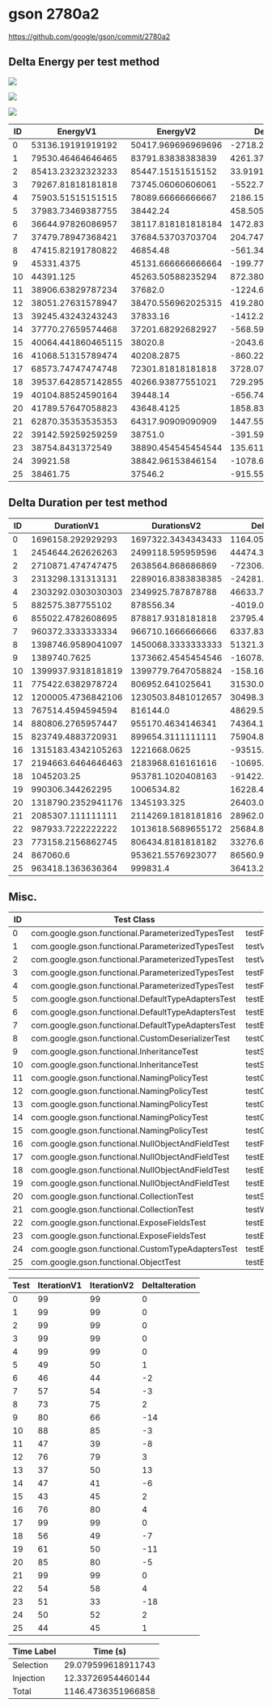 # gson 2780a2


https://github.com/google/gson/commit/2780a2



## Delta Energy per test method

![](./gson_delta_energy_0_v.png)

![](./gson_delta_energy_1_v.png)

![](./gson_delta_energy_2_v.png)


| ID | EnergyV1 | EnergyV2 | DeltaEnergy | σV1 | σV2 |
| --- | --- | --- | --- | --- | --- |
| 0 | 53136.19191919192 | 50417.969696969696 | -2718.2222222222263 | 19629.53041302553 | 17142.27393980637 |
| 1 | 79530.46464646465 | 83791.83838383839 | 4261.373737373739 | 23979.04439815628 | 20057.14947102836 |
| 2 | 85413.23232323233 | 85447.15151515152 | 33.91919191919442 | 56356.68818990258 | 27833.053596621357 |
| 3 | 79267.81818181818 | 73745.06060606061 | -5522.757575757569 | 25367.7952659235 | 21803.441370395787 |
| 4 | 75903.51515151515 | 78089.66666666667 | 2186.1515151515196 | 22140.665685503795 | 20546.73294583532 |
| 5 | 37983.73469387755 | 38442.24 | 458.5053061224462 | 3817.1551313720015 | 2886.3657672581967 |
| 6 | 36644.97826086957 | 38117.818181818184 | 1472.839920948616 | 3752.0182886891484 | 3443.344200791429 |
| 7 | 37479.78947368421 | 37684.53703703704 | 204.7475633528229 | 5356.900120689865 | 4912.233227938723 |
| 8 | 47415.82191780822 | 46854.48 | -561.3419178082186 | 18449.15677127349 | 19002.410134408387 |
| 9 | 45331.4375 | 45131.666666666664 | -199.77083333333576 | 13456.906012196629 | 11180.839834468623 |
| 10 | 44391.125 | 45263.50588235294 | 872.3808823529398 | 13537.728486959979 | 14419.2704397508 |
| 11 | 38906.63829787234 | 37682.0 | -1224.6382978723414 | 4632.82143905772 | 4907.665861193915 |
| 12 | 38051.27631578947 | 38470.556962025315 | 419.28064623584214 | 5091.369585150635 | 5993.89721858896 |
| 13 | 39245.43243243243 | 37833.16 | -1412.27243243243 | 5358.654977170441 | 5266.5894404633445 |
| 14 | 37770.27659574468 | 37201.68292682927 | -568.5936689154114 | 5436.084583994794 | 4949.399206895793 |
| 15 | 40064.441860465115 | 38020.8 | -2043.6418604651117 | 4813.244142660161 | 4670.4305564072165 |
| 16 | 41068.51315789474 | 40208.2875 | -860.2256578947417 | 9056.389973664453 | 6510.413829384715 |
| 17 | 68573.74747474748 | 72301.81818181818 | 3728.0707070706994 | 31822.390216921944 | 28190.915424870367 |
| 18 | 39537.642857142855 | 40266.93877551021 | 729.295918367352 | 6086.066555867506 | 4736.850380459974 |
| 19 | 40104.88524590164 | 39448.14 | -656.7452459016422 | 5659.538792824661 | 6902.3530770600255 |
| 20 | 41789.57647058823 | 43648.4125 | 1858.8360294117665 | 10148.897722095931 | 10190.978773765735 |
| 21 | 62870.35353535353 | 64317.90909090909 | 1447.5555555555547 | 23787.46552084345 | 28209.594805898007 |
| 22 | 39142.59259259259 | 38751.0 | -391.59259259259125 | 4521.588120374909 | 5013.616211602298 |
| 23 | 38754.8431372549 | 38890.454545454544 | 135.61140819964203 | 4990.608652308066 | 4576.637366152929 |
| 24 | 39921.58 | 38842.96153846154 | -1078.6184615384627 | 6147.313833179498 | 5350.664318789477 |
| 25 | 38461.75 | 37546.2 | -915.5500000000029 | 5048.629774165552 | 5402.954597460747 |

## Delta Duration per test method


| ID | DurationV1 | DurationsV2 | DeltaDuration |
| --- | --- | --- | --- |
| 0 | 1696158.292929293 | 1697322.3434343433 | 1164.050505050458 |
| 1 | 2454644.262626263 | 2499118.595959596 | 44474.33333333302 |
| 2 | 2710871.474747475 | 2638564.868686869 | -72306.60606060596 |
| 3 | 2313298.131313131 | 2289016.8383838385 | -24281.292929292656 |
| 4 | 2303292.0303030303 | 2349925.787878788 | 46633.7575757578 |
| 5 | 882575.387755102 | 878556.34 | -4019.047755102045 |
| 6 | 855022.4782608695 | 878817.9318181818 | 23795.453557312256 |
| 7 | 960372.3333333334 | 966710.1666666666 | 6337.833333333256 |
| 8 | 1398746.9589041097 | 1450068.3333333333 | 51321.37442922359 |
| 9 | 1389740.7625 | 1373662.4545454546 | -16078.307954545366 |
| 10 | 1399937.9318181819 | 1399779.7647058824 | -158.16711229947396 |
| 11 | 775422.6382978724 | 806952.641025641 | 31530.002727768617 |
| 12 | 1200005.4736842106 | 1230503.8481012657 | 30498.374417055165 |
| 13 | 767514.4594594594 | 816144.0 | 48629.54054054059 |
| 14 | 880806.2765957447 | 955170.4634146341 | 74364.18681888946 |
| 15 | 823749.4883720931 | 899654.3111111111 | 75904.82273901801 |
| 16 | 1315183.4342105263 | 1221668.0625 | -93515.37171052629 |
| 17 | 2194663.6464646463 | 2183968.616161616 | -10695.030303030275 |
| 18 | 1045203.25 | 953781.1020408163 | -91422.14795918367 |
| 19 | 990306.344262295 | 1006534.82 | 16228.475737704895 |
| 20 | 1318790.2352941176 | 1345193.325 | 26403.08970588236 |
| 21 | 2085307.111111111 | 2114269.1818181816 | 28962.07070707064 |
| 22 | 987933.7222222222 | 1013618.5689655172 | 25684.84674329497 |
| 23 | 773158.2156862745 | 806434.8181818182 | 33276.602495543775 |
| 24 | 867060.6 | 953621.5576923077 | 86560.95769230777 |
| 25 | 963418.1363636364 | 999831.4 | 36413.26363636367 |

## Misc.

| ID | Test Class | Test Method |
| --- | --- | --- |
| 0 | com.google.gson.functional.ParameterizedTypesTest | testParameterizedTypeGenericArraysSerialization |
| 1 | com.google.gson.functional.ParameterizedTypesTest | testVariableTypeArrayDeserialization |
| 2 | com.google.gson.functional.ParameterizedTypesTest | testVariableTypeDeserialization |
| 3 | com.google.gson.functional.ParameterizedTypesTest | testParameterizedTypeGenericArraysDeserialization |
| 4 | com.google.gson.functional.ParameterizedTypesTest | testParameterizedTypeWithVariableTypeDeserialization |
| 5 | com.google.gson.functional.DefaultTypeAdaptersTest | testBadValueForBigDecimalDeserialization |
| 6 | com.google.gson.functional.DefaultTypeAdaptersTest | testBigDecimalFieldDeserialization |
| 7 | com.google.gson.functional.DefaultTypeAdaptersTest | testBigIntegerFieldDeserialization |
| 8 | com.google.gson.functional.CustomDeserializerTest | testCustomDeserializerReturnsNull |
| 9 | com.google.gson.functional.InheritanceTest | testSubClassDeserialization |
| 10 | com.google.gson.functional.InheritanceTest | testSubInterfacesOfCollectionDeserialization |
| 11 | com.google.gson.functional.NamingPolicyTest | testGsonWithUpperCamelCaseSpacesPolicyDeserialiation |
| 12 | com.google.gson.functional.NamingPolicyTest | testComplexFieldNameStrategy |
| 13 | com.google.gson.functional.NamingPolicyTest | testGsonWithLowerCaseUnderscorePolicyDeserialiation |
| 14 | com.google.gson.functional.NamingPolicyTest | testGsonWithNonDefaultFieldNamingPolicyDeserialiation |
| 15 | com.google.gson.functional.NamingPolicyTest | testGsonWithLowerCaseDashPolicyDeserialiation |
| 16 | com.google.gson.functional.NullObjectAndFieldTest | testPrintPrintingObjectWithNulls |
| 17 | com.google.gson.functional.NullObjectAndFieldTest | testExplicitSerializationOfNullArrayMembers |
| 18 | com.google.gson.functional.NullObjectAndFieldTest | testExplicitSerializationOfNullStringMembers |
| 19 | com.google.gson.functional.NullObjectAndFieldTest | testExplicitSerializationOfNullCollectionMembers |
| 20 | com.google.gson.functional.CollectionTest | testSetDeserialization |
| 21 | com.google.gson.functional.CollectionTest | testWildcardCollectionField |
| 22 | com.google.gson.functional.ExposeFieldsTest | testExposeAnnotationDeserialization |
| 23 | com.google.gson.functional.ExposeFieldsTest | testExposedInterfaceFieldDeserialization |
| 24 | com.google.gson.functional.CustomTypeAdaptersTest | testEnsureCustomDeserializerNotInvokedForNullValues |
| 25 | com.google.gson.functional.ObjectTest | testBagOfPrimitiveWrappersDeserialization |




| Test | IterationV1 | IterationV2 | DeltaIteration |
| --- | --- | --- | --- |
| 0 | 99 | 99 | 0 |
| 1 | 99 | 99 | 0 |
| 2 | 99 | 99 | 0 |
| 3 | 99 | 99 | 0 |
| 4 | 99 | 99 | 0 |
| 5 | 49 | 50 | 1 |
| 6 | 46 | 44 | -2 |
| 7 | 57 | 54 | -3 |
| 8 | 73 | 75 | 2 |
| 9 | 80 | 66 | -14 |
| 10 | 88 | 85 | -3 |
| 11 | 47 | 39 | -8 |
| 12 | 76 | 79 | 3 |
| 13 | 37 | 50 | 13 |
| 14 | 47 | 41 | -6 |
| 15 | 43 | 45 | 2 |
| 16 | 76 | 80 | 4 |
| 17 | 99 | 99 | 0 |
| 18 | 56 | 49 | -7 |
| 19 | 61 | 50 | -11 |
| 20 | 85 | 80 | -5 |
| 21 | 99 | 99 | 0 |
| 22 | 54 | 58 | 4 |
| 23 | 51 | 33 | -18 |
| 24 | 50 | 52 | 2 |
| 25 | 44 | 45 | 1 |



| Time Label | Time (s) |
| --- | --- |
| Selection | 29.079599618911743 |
| Injection | 12.33726954460144 |
| Total | 1146.4736351966858 |


